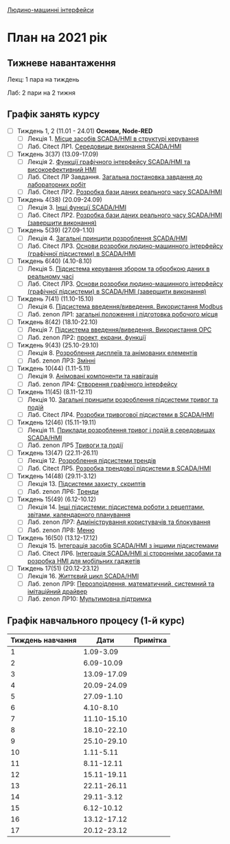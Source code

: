 [Людино-машинні інтерфейси](https://pupenasan.github.io/hmi/)

# План на 2021 рік

## Тижневе навантаження

Лекц: 1 пара на тиждень

Лаб:  2 пари на 2 тижня

## Графік занять курсу

- [ ] Тиждень 1, 2 (11.01 - 24.01) **Основи, Node-RED**
  - [ ] Лекція 1. [Місце засобів SCADA/HMI в структурі керування](lec/lec1.md)
  - [ ] Лаб. Citect ЛР1. [Середовище виконання SCADA/HMI](lab/citect2021/lab1.md)
- [ ] Тиждень 3(37) (13.09-17.09)
  - [ ] Лекція 2. [Функції графічного інтерфейсу SCADA/HMI та високоефективний HMI](lec/lec2.md)
  - [ ] Лаб. Citect ЛР Завдання. [Загальна постановка завдання до лабораторних робіт](lab/citect2021/task.md) 
  - [ ] Лаб. Citect ЛР2. [Розробка бази даних реального часу SCADA/HMI](lab/citect2021/lab2.md)
- [ ] Тиждень 4(38) (20.09-24.09)
  - [ ] Лекція 3. [Інші функції SCADA/HMI](lec/lec3.md)
  - [ ] Лаб. Citect ЛР2. [Розробка бази даних реального часу SCADA/HMI (завершити виконання)](lab/citect2021/lab2.md)
- [ ] Тиждень 5(39) (27.09-1.10)
  - [ ] Лекція 4. [Загальні принципи розроблення SCADA/HMI](lec/lec4.md)
  - [ ] Лаб. Citect ЛР3. [Основи розробки людино-машинного інтерфейсу (графічної підсистеми) в SCADA/HMI](lab/citect2021/lab3.md)
- [ ] Тиждень 6(40) (4.10-8.10)
  - [ ] Лекція 5. [Підсистема керування збором та обробкою даних в реальному часі](lec/lec5.md)
  - [ ] Лаб. Citect ЛР3. [Основи розробки людино-машинного інтерфейсу (графічної підсистеми) в SCADA/HMI (завершити виконання)](lab/citect2021/lab3.md)
- [ ] Тиждень 7(41) (11.10-15.10)
  - [ ] Лекція 6. [Підсистема введення/виведення. Використання Modbus](lec/lec6.md)
  - [ ] Лаб. zenon ЛР1: [загальні положення і підготовка робочого місця](lab/zenon/lab1.md)
- [ ] Тиждень 8(42) (18.10-22.10)
  - [ ] Лекція 7. [Підсистема введення/виведення. Використання OPC](lec/lec7.md)
  - [ ] Лаб. zenon ЛР2: [проект, екрани, функції](lab/zenon/lab2.md)
- [ ] Тиждень 9(43) (25.10-29.10)
  - [ ] Лекція 8. [Розроблення дисплеїв та анімованих елементів](lec/lec8.md)
  - [ ] Лаб. zenon ЛР3: [Змінні](lab/zenon/lab3.md)
- [ ] Тиждень 10(44) (1.11-5.11)
  - [ ] Лекція 9. [Анімовані компоненти та навігація](lec/lec9.md)
  - [ ] Лаб. zenon ЛР4: [Створення графічного інтерфейсу](lab/zenon/lab4.md)
- [ ] Тиждень 11(45) (8.11-12.11)
  - [ ] Лекція 10. [Загальні принципи розроблення підсистеми тривог та подій](lec/lec10.md)
  - [ ] Лаб. Citect ЛР4. [Розробки тривогової підсистеми в SCADA/HMI](lab/citect2021/lab4.md)
- [ ] Тиждень 12(46) (15.11-19.11)
  - [ ] Лекція 11. [Приклади розроблення тривог і подій в середовищах SCADA/HMI](lec/lec11.md)
  - [ ] Лаб. zenon ЛР5 [Тривоги та події](lab/zenon/lab5.md)
- [ ] Тиждень 13(47) (22.11-26.11)
  - [ ] Лекція 12. [Розроблення підсистеми трендів](lec/lec12.md)
  - [ ] Лаб. Citect ЛР5. [Розробка трендової підсистеми в SCADA/HMI](lab/citect2021/lab5.md)
- [ ] Тиждень 14(48) (29.11-3.12)
  - [ ] Лекція 13. [Підсистеми захисту, скриптів](lec/lec13.md)
  - [ ] Лаб. zenon ЛР6: [Тренди](lab/zenon/lab6.md)
- [ ] Тиждень 15(49) (6.12-10.12)
  - [ ] Лекція 14. [Інші підсистеми: підсистема роботи з рецептами, звітами, календарного планування](lec/lec14.md)
  - [ ] Лаб. zenon ЛР7: [Адміністрування користувачів та блокування](lab/zenon/lab7.md)
  - [ ] Лаб. zenon ЛР8: [Меню](lab/zenon/lab8.md)
- [ ] Тиждень 16(50) (13.12-17.12)
  - [ ] Лекція 15. [Інтеграція засобів SCADA/HMI з іншими підсистемами](lec/lec15.md)
  - [ ] Лаб. Citect ЛР6. [Інтеграція SCADA/HMI зі сторонніми засобами та розробка HMI для мобільних гаджетів](lab/citect2021/lab6.md)
- [ ] Тиждень 17(51) (20.12-23.12)
  - [ ] Лекція 16. [Життєвий цикл SCADA/HMI](lec/lec16.md) 
  - [ ] Лаб. zenon ЛР9: [Перозпоідлення, математичний, системний та імітаційний драйвер](lab/zenon/lab9.md)
  - [ ] Лаб. zenon ЛР10: [Мультимовна підтримка](lab/zenon/lab10.md)

## Графік навчального процесу (1-й курс)

| Тиждень навчання | Дати        | Примітка |
| ---------------- | ----------- | -------- |
| 1                | 1.09-3.09   |          |
| 2                | 6.09-10.09  |          |
| 3                | 13.09-17.09 |          |
| 4                | 20.09-24.09 |          |
| 5                | 27.09-1.10  |          |
| 6                | 4.10-8.10   |          |
| 7                | 11.10-15.10 |          |
| 8                | 18.10-22.10 |          |
| 9                | 25.10-29.10 |          |
| 10               | 1.11-5.11   |          |
| 11               | 8.11-12.11  |          |
| 12               | 15.11-19.11 |          |
| 13               | 22.11-26.11 |          |
| 14               | 29.11-3.12  |          |
| 15               | 6.12-10.12  |          |
| 16               | 13.12-17.12 |          |
| 17               | 20.12-23.12 |          |